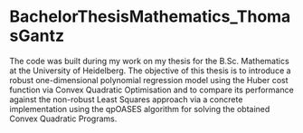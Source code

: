 # BachelorThesisMathematics_ThomasGantz

The code was built during my work on my thesis for the B.Sc. Mathematics at the University of Heidelberg. The objective of this thesis is to introduce a robust one-dimensional polynomial regression model using the Huber cost function via Convex Quadratic Optimisation and to compare its performance against the non-robust Least
Squares approach via a concrete implementation using the qpOASES algorithm for solving the obtained Convex Quadratic Programs.
